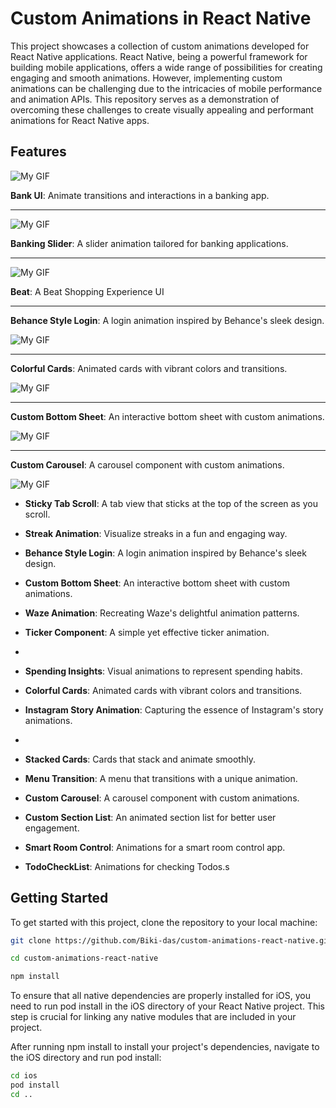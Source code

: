 # Custom Animations in React Native

This project showcases a collection of custom animations developed for React Native applications. React Native, being a powerful framework for building mobile applications, offers a wide range of possibilities for creating engaging and smooth animations. However, implementing custom animations can be challenging due to the intricacies of mobile performance and animation APIs. This repository serves as a demonstration of overcoming these challenges to create visually appealing and performant animations for React Native apps.

## Features

![My GIF](https://media.giphy.com/media/v1.Y2lkPTc5MGI3NjExZGQ0Nnl5NnB5bHIxd3pxamtjcXNreG1xY3Y0cXkyZmV2NGhrMmlzeSZlcD12MV9pbnRlcm5hbF9naWZfYnlfaWQmY3Q9Zw/EswgoEhAeXrmx1IyO8/giphy.gif)

**Bank UI**: Animate transitions and interactions in a banking app.

---

![My GIF](https://media.giphy.com/media/v1.Y2lkPTc5MGI3NjExa2p2bnc1YTdya3pqOTlobjVveTgzbWhjYnUzN3U2MnJlb3d3bTI5MCZlcD12MV9pbnRlcm5hbF9naWZfYnlfaWQmY3Q9Zw/AdAJSClvlF9n1rbtk5/giphy.gif)

**Banking Slider**: A slider animation tailored for banking applications.

---

![My GIF](https://media.giphy.com/media/v1.Y2lkPTc5MGI3NjExOGZhdDJoaXBuc2xkcGllZWg1czA5eTQ2dDR6eWY2bzk0amMzaWU2ZSZlcD12MV9pbnRlcm5hbF9naWZfYnlfaWQmY3Q9Zw/oVudd8DwOaOlFv98ru/giphy.gif)

**Beat**: A Beat Shopping Experience UI

---

**Behance Style Login**: A login animation inspired by Behance's sleek design.

![My GIF](https://media.giphy.com/media/v1.Y2lkPTc5MGI3NjExYXdqdmZiaG5meXA1bGtwbGU2OWdoZnJmajJ1cG42cHd3enVpdmdicSZlcD12MV9pbnRlcm5hbF9naWZfYnlfaWQmY3Q9Zw/ahgW0Wwldu5fgKyjBg/giphy.gif)

---

**Colorful Cards**: Animated cards with vibrant colors and transitions.

![My GIF](https://media.giphy.com/media/v1.Y2lkPTc5MGI3NjExMGJmcjZvcDNjcmdkZXQxeHpld2tib2g2M3dkczlsMnN2eXkwMnJpZSZlcD12MV9pbnRlcm5hbF9naWZfYnlfaWQmY3Q9Zw/KD8poIOBdK01R2DUBy/giphy.gif)

---

**Custom Bottom Sheet**: An interactive bottom sheet with custom animations.

![My GIF](https://media.giphy.com/media/v1.Y2lkPTc5MGI3NjExYXo3ZmtkZm5tY3N5dGUzZTYxZmFzMzluMm9yNXNpOXp4ZWRkd3FhNyZlcD12MV9pbnRlcm5hbF9naWZfYnlfaWQmY3Q9Zw/v7ufDJGtGxyNSqOQar/giphy.gif)

---

**Custom Carousel**: A carousel component with custom animations.

![My GIF](https://media.giphy.com/media/v1.Y2lkPTc5MGI3NjExdG80Ym5mZGI0NXl6aGVyc2dkbmVyanFjdGsydXBsbzZlbG43YzhzZCZlcD12MV9pbnRlcm5hbF9naWZfYnlfaWQmY3Q9Zw/5yu3RBXtXQVrL1UADi/giphy.gif)

- **Sticky Tab Scroll**: A tab view that sticks at the top of the screen as you scroll.
- **Streak Animation**: Visualize streaks in a fun and engaging way.
- **Behance Style Login**: A login animation inspired by Behance's sleek design.
- **Custom Bottom Sheet**: An interactive bottom sheet with custom animations.
- **Waze Animation**: Recreating Waze's delightful animation patterns.
- **Ticker Component**: A simple yet effective ticker animation.
-
- **Spending Insights**: Visual animations to represent spending habits.
- **Colorful Cards**: Animated cards with vibrant colors and transitions.
- **Instagram Story Animation**: Capturing the essence of Instagram's story animations.
-

- **Stacked Cards**: Cards that stack and animate smoothly.
- **Menu Transition**: A menu that transitions with a unique animation.
- **Custom Carousel**: A carousel component with custom animations.
- **Custom Section List**: An animated section list for better user engagement.
- **Smart Room Control**: Animations for a smart room control app.
- **TodoCheckList**: Animations for checking Todos.s

## Getting Started

To get started with this project, clone the repository to your local machine:

```bash
git clone https://github.com/Biki-das/custom-animations-react-native.git
```

```bash
cd custom-animations-react-native
```

```bash
npm install
```

To ensure that all native dependencies are properly installed for iOS, you need to run pod install in the iOS directory of your React Native project. This step is crucial for linking any native modules that are included in your project.

After running npm install to install your project's dependencies, navigate to the iOS directory and run pod install:

```bash
cd ios
pod install
cd ..
```
